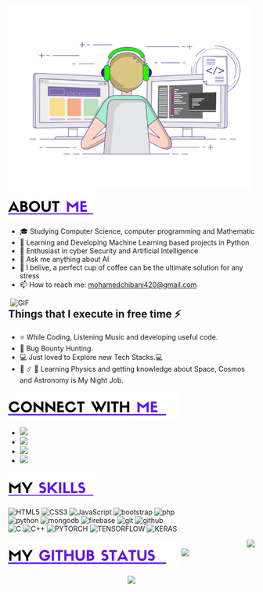 <img align="left" alt="GIF" src="gif3.gif" width="500"/>
<img align="center" src="about.png?raw=true"/>

- :mortar_board: Studying Computer Science, computer programming and Mathematic
- 🔭 Learning and Developing Machine Learning based projects in Python
- 🌱 Enthusiast in cyber Security and Artificial Intelligence
- 💬 Ask me anything about AI
- 🍵 I belive, a perfect cup of coffee can be the ultimate solution for any stress
- 📫 How to reach me: mohamedchibani420@gmail.com

<img align="right" alt="GIF" src="data-science.gif" width="500"/>

## Things that I execute in free time ⚡

- ⭐️ While Coding, Listening Music and developing useful code.
- :closed_lock_with_key: Bug Bounty Hunting.
- :computer: Just loved to Explore new Tech Stacks.💻
- 🌌 ☄️ 🔭 Learning Physics and getting knowledge about Space, Cosmos and Astronomy is My Night Job.
<img align="center" src="connect.png?raw=true"/>

- <a href="https://www.instagram.com/x_n3ur0n/"><img src="https://img.shields.io/badge/instagram%20@x_n3ur0n-DD2476?style=for-the-badge&logo=instagram&logoColor=white"/></a>
- <a href="https://www.facebook.com/mohamedchibani420/"><img src="https://img.shields.io/badge/facebook%20@mohamedchibani420-344E86?style=for-the-badge&logo=facebook&logoColor=white"/></a>
- <a href="https://www.twitter.com/B1ack_x_Hack3r/"><img src="https://img.shields.io/badge/twitter%20@B1ack_x_Hack3r-0D95E8?style=for-the-badge&logo=twitter&logoColor=white"/></a>
- <a href="https://www.linkedin.com/in/mohamed-chibani/"><img height="30px" src="https://img.shields.io/badge/My%20Linkedin:%20mohamedchibani-8E2DE2?style=for-the-badge&logo=linkedin&logoColor=white"/></a>

<img align="center" src="skills.png?raw=true">

![HTML5](https://img.shields.io/badge/html%205-grey?style=for-the-badge&logo=html5&logoColor=white&labelColor=8E2DE2)
![CSS3](https://img.shields.io/badge/css%203-grey?style=for-the-badge&logo=css3&logoColor=white&labelColor=8E2DE2)
![JavaScript](https://img.shields.io/badge/-JavaScript-grey?style=for-the-badge&logo=javascript&logoColor=white&labelColor=8E2DE2)
![bootstrap](https://img.shields.io/badge/-bootstrap-grey?style=for-the-badge&logo=bootstrap&logoColor=white&labelColor=8E2DE2)
![php](https://img.shields.io/badge/-php-grey?style=for-the-badge&logo=php&logoColor=white&labelColor=8E2DE2)
<br>
![python](https://img.shields.io/badge/-python-grey?style=for-the-badge&logo=python&logoColor=white&labelColor=8E2DE2)
![mongodb](https://img.shields.io/badge/-mongodb-grey?style=for-the-badge&logo=mongodb&logoColor=white&labelColor=8E2DE2)
![firebase](https://img.shields.io/badge/-firebase-grey?style=for-the-badge&logo=firebase&logoColor=white&labelColor=8E2DE2)
![git](https://img.shields.io/badge/-git-grey?style=for-the-badge&logo=git&logoColor=white&labelColor=8E2DE2)
![github](https://img.shields.io/badge/-github-grey?style=for-the-badge&logo=github&logoColor=white&labelColor=8E2DE2)
<br>
![C](https://img.shields.io/badge/-c-grey?style=for-the-badge&logo=C&logoColor=white&labelColor=8E2DE2)
![C++](https://img.shields.io/badge/-C++-grey?style=for-the-badge&logo=C%2B%2B&logoColor=white&labelColor=8E2DE2)
![PYTORCH](https://img.shields.io/badge/-PYTORCH-grey?style=for-the-badge&logo=PYTORCH&logoColor=white&labelColor=8E2DE2)
![TENSORFLOW](https://img.shields.io/badge/-TENSORFLOW-grey?style=for-the-badge&logo=TENSORFLOW&logoColor=white&labelColor=8E2DE2)
![KERAS](https://img.shields.io/badge/-KERAS-grey?style=for-the-badge&logo=KERAS&logoColor=white&labelColor=8E2DE2)

<img align="center" src="git.png?raw=true"/>
<img align="right" src="https://github-readme-stats.vercel.app/api/top-langs/?username=ChibaniMohamed&theme=radical&title_color=8E2DE2&text_color=fff"/>
<img src="https://github-readme-stats.vercel.app/api?username=ChibaniMohamed&show_icons=true&bg_color=30,e94393,6e25db&title_color=fff&text_color=fff&icon_color=8E2DE2">


<p align="center">
<img src="https://visitor-badge.laobi.icu/badge?page_id=ChibaniMohamed" id="counter">
</p>
